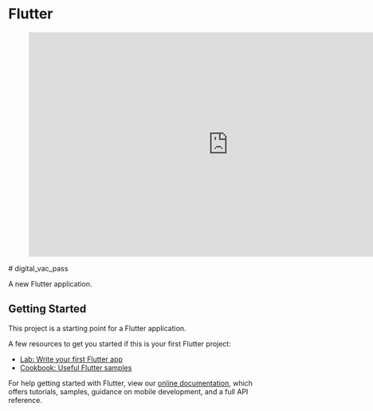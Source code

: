 # Flutter
<!-- blank line -->
<figure class="video_container">
<iframe style="border: 1px solid rgba(0, 0, 0, 0);" width="800" height="450" src="https://www.figma.com/embed?embed_host=share&url=https%3A%2F%2Fwww.figma.com%2Ffile%2FVIL42w7pMXSORDfHED8z46%2FDigitalVaccinationPass%3Fnode-id%3D0%253A1" allowfullscreen></iframe>
</figure>
<!-- blank line -->
# digital_vac_pass

A new Flutter application.

## Getting Started

This project is a starting point for a Flutter application.

A few resources to get you started if this is your first Flutter project:

- [Lab: Write your first Flutter app](https://flutter.dev/docs/get-started/codelab)
- [Cookbook: Useful Flutter samples](https://flutter.dev/docs/cookbook)

For help getting started with Flutter, view our
[online documentation](https://flutter.dev/docs), which offers tutorials,
samples, guidance on mobile development, and a full API reference.
